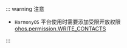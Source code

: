 <!-- ## uni.makePhoneCall(options) @makephonecall -->

<!-- UTSAPIJSON.makePhoneCall.name -->

<!-- UTSAPIJSON.makePhoneCall.description -->

<!-- UTSAPIJSON.makePhoneCall.compatibility -->

::: warning 注意

- `HarmonyOS` 平台使用时需要添加受限开放权限 [ohos.permission.WRITE_CONTACTS](https://developer.huawei.com/consumer/cn/doc/harmonyos-guides-V5/restricted-permissions-V5#section31629267196?ha_source=Dcloud&ha_sourceId=89000448)

:::

<!-- UTSAPIJSON.makePhoneCall.param -->

<!-- UTSAPIJSON.makePhoneCall.returnValue -->

<!-- UTSAPIJSON.makePhoneCall.tutorial -->

<!-- UTSAPIJSON.makePhoneCall.example -->

<!-- UTSAPIJSON.general_type.name -->

<!-- UTSAPIJSON.general_type.param -->
